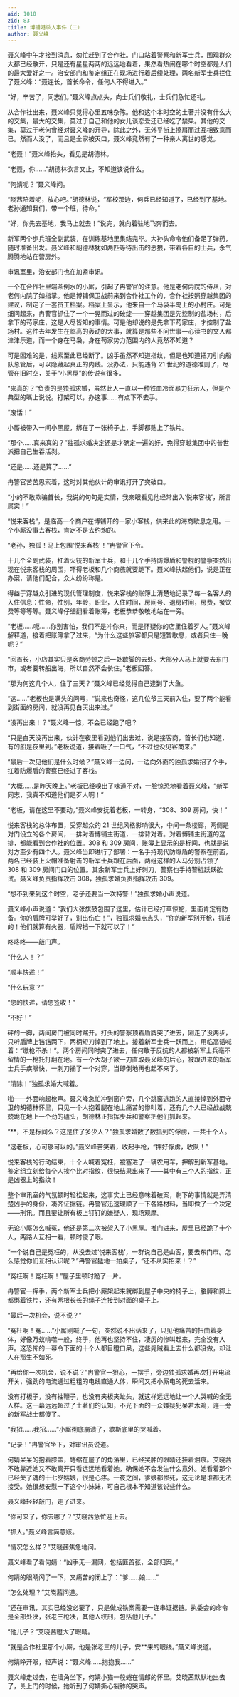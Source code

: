 ```yaml
---
aid: 1010
zid: 83
title: 博铺港杀人事件（二）
author: 聂义峰
---
```


聂义峰中午才接到消息，匆忙赶到了合作社。门口站着警察和新军士兵，围观群众大都已经散开，只是还有星星两两的远远地看着，果然看热闹在哪个时空都是人们的最大爱好之一。治安部门和鉴定组正在现场进行着后续处理，两名新军士兵拦住了聂义峰：“聂连长，首长命令，任何人不得进入。”

“好，辛苦了，同志们。”聂义峰点点头，向士兵们敬礼，士兵们急忙还礼。

从合作社出来，聂义峰只觉得心里五味杂陈。他和这个本时空的土著并没有什么大的交集，最大的交集，莫过于自己和他的女儿谈恋爱还已经吃了禁果。其他的交集，莫过于老何曾经对聂义峰的开导，除此之外，无外乎街上擦肩而过互相致意而已。然而人没了，而且是全家被灭口，聂义峰竟然有了一种亲人离世的感觉。

“老聂！”聂义峰抬头，看见是胡德林。

“老聂，你……”胡德林欲言又止，不知道该说什么。

“何婧呢？”聂义峰问。

“晓茜陪着呢，放心吧。”胡德林说，“军校那边，何兵已经知道了，已经到了基地。老孙通知我们，带一个班，待命。”

“好，你先去基地，我马上就去！”说完，就向着驻地飞奔而去。

新军两个步兵班全副武装，在训练基地里集结完毕。大孙头命令他们备足了弹药，随时准备出发。聂义峰和胡德林犹如两匹等待出击的恶狼，带着各自的士兵，杀气腾腾地站在营房外。

审讯室里，治安部门也在加紧审讯。

一个在合作社里端茶倒水的小厮，引起了冉警官的注意。他是老何内院的侍从，对老何内院了如指掌。他是博铺保卫战前来到合作社工作的，合作社按照穿越集团的建议，制定了一套员工档案。档案上显示，他来自一个马袅半岛上的小村庄。可是细问起来，冉警官抓住了一个一晃而过的破绽——穿越集团是先控制的盐场村，后拿下的苟家庄，这是人尽皆知的事情。可是他却说的是先拿下苟家庄，才控制了盐场村。这件去年发生在临高的轰动的大事，就算是那些不问世事一心读书的文人都津津乐道，而一个身在马袅，身在苟家势力范围内的人竟然不知道？

可是困难的是，线索至此已经断了。凶手虽然不知道指纹，但是也知道把刀引向船队总管后，可以隐藏起真正的内线。没办法，只能违背 21 世纪的道德准则了，尽管在旧时空，关于“小黑屋”的传说有很多。

“来真的？”负责的是独孤求婚，虽然此人一直以一种铁血冷面暴力狂示人，但是个典型的嘴上说说。打架可以，办这事……有点下不去手。

“废话！”

小厮被带入一间小黑屋，绑在了一张椅子上，手脚都贴上了铁片。

“那个……真来真的？”独孤求婚决定还是才确定一遍的好，免得穿越集团中的普世派把自己生吞活剥。

“还是……还是算了……”

冉警官苦苦思索着，这时对其他伙计的审讯打开了突破口。

“小的不敢欺骗首长，我说的句句是实情，我亲眼看见他经常出入‘悦来客栈’，所言属实！”

“悦来客栈”，是临高一个商户在博铺开的一家小客栈，供来此的海商歇息之用。一个小厮没事去客栈，肯定不是去约炮的。

“老孙，独孤！马上包围‘悦来客栈’！”冉警官下令。

十几个全副武装，扛着火铳的新军士兵，和十几个手持防爆盾和警棍的警察突然出现在悦来客栈的周围，吓得老板和几个商旅就要跪下。聂义峰扶起他们，说是正在办案，请他们配合，众人纷纷称是。

得益于穿越众引进的现代管理制度，悦来客栈的账簿上清楚地记录了每一名客人的入住信息：性命，性别，年龄，职业，入住时间，房间号、退房时间，房费，餐饮费等等等等。聂义峰仔细翻看着账簿，老板恭恭敬敬地站在一旁。

“老板……呃……你别害怕，我们不是冲你来，而是怀疑你的店里住着歹人。”聂义峰解释道，接着把账簿拿了过来，“为什么这些旅客都只是短暂歇息，或者只住一晚呢？”

“回首长，小店其实只是客商劳顿之后一处歇脚的去处。大部分人马上就要去东门市，或者要转船出海，所以自然不会长住。”老板回答。

“那为何这几个人，住了三天？”聂义峰已经觉得自己逮到了大鱼。

“这……”老板也是满头的问号，“说来也奇怪，这几位爷三天前入住，要了两个能看到街面的房间，就没再见白天出来过。”

“没再出来！？”聂义峰一惊，不会已经跑了吧？

“只是白天没再出来，伙计在夜里看到他们出去过，说是接客商，首长们也知道，有的船是夜里到。”老板说道，接着吸了一口气，“不过也没见客商来。”

“最后一次见他们是什么时候？”聂义峰一边问，一边向外面的独孤求婚招了个手，扛着防爆盾的警察已经进了客栈。

“大概……是昨天晚上。”老板已经嗅出了味道不对，一脸惊恐地看着聂义峰，“新军同志，我真不知道他们是歹人啊！”

“老板，请在这里不要动。”聂义峰安抚着老板，一转身，“308、309 房间，快！”

悦来客栈的总体布置，受穿越众的 21 世纪风格影响很大，中间一条楼廊，两侧是对门设立的各个房间，一排对着博铺主街道，一排背对着。对着博铺主街道的这排，都能看到合作社的位置。308 和 309 房间，账簿上显示的是标间，也就是说对方至少有四个人。聂义峰当即进行了部署：一名手持现代防爆盾的警察在前面，两名已经装上火帽准备射击的新军士兵跟在后面，两组这样的人马分别占领了 308 和 309 房间门口的位置。其余新军士兵上好刺刀，警察也手持警棍跃跃欲试。聂义峰负责指挥攻击 308，独孤求婚负责指挥攻击 309。

“想不到来到这个时空，老子还要当一次特警！”独孤求婚小声说道。

聂义峰小声说道：“我们大张旗鼓包围了这里，估计已经打草惊蛇，里面肯定有防备。你的盾牌可举好了，别出伤亡！”，独孤求婚点点头，“你的新军别开枪，抓活的！他们就算有火器，盾牌挡一下就可以了！”

咚咚咚——敲门声。

“什么人！？”

“顺丰快递！”

“什么玩意？”

“您的快递，请您签收！”

“不好！”

砰的一脚，两间房门被同时踹开。打头的警察顶着盾牌突了进去，刚走了没两步，只听盾牌上铛铛两下，两柄短刀掉到了地上。接着新军士兵一跃而上，用临高话喊着：“缴枪不杀！”。两个房间同时突了进去，任何敢于反抗的人都被新军士兵毫不留情的一枪托打翻在地。有一个大胡子欲一刀直取聂义峰的后心，被跟进来的新军士兵手疾眼快，一刺刀捅了一个对穿，当即倒地再也起不来了。

“清除！”独孤求婚大喊着。

啪——外面响起枪声。聂义峰急忙冲到窗户旁，几个跳窗逃跑的人直接掉到外面守卫的胡德林怀里，只见一个人抱着腿在地上痛苦的惨叫着，还有几个人已经战战兢兢跪在地上一个劲的磕头，胡德林正指挥步兵和警察把他们抓起来。

“\*\*，不是标间么？这是住了多少人？”独孤求婚数了数抓到的俘虏，一共十个人。

“这老板，心可够可以的。”聂义峰苦笑着，收起手枪，“押好俘虏，收队！”

悦来客栈的行动结束，十个人喊着冤枉，被塞进了一辆农用车，押解到新军基地。鉴定组立刻给每个人挨个比对指纹，很快结果出来了——其中有三个人的指纹，正是凶器上的指纹！

整个审讯室的气氛顿时轻松起来，这事实上已经意味着破案，剩下的事情就是弄清楚凶手的身份，凑齐证据链。冉警官迅速理顺了一下各路材料，当即做了一个决定——刑讯。而且要让所有板上钉钉的嫌疑人，现场观摩。

无论小厮怎么喊冤，他还是第二次被架入了小黑屋。推门进来，屋里已经跪了十个人，两路人互相一看，顿时傻了眼。

“一个说自己是冤枉的，从没去过‘悦来客栈’，一群说自己是山客，要去东门市。怎么感觉你们互相认识呢？”冉警官猛地一拍桌子，“还不从实招来！？”

“冤枉啊！冤枉啊！”屋子里顿时跪了一片。

冉警官一挥手，两个新军士兵把小厮架起来就绑到屋子中央的椅子上，胳膊和脚上都绑着铁片，还有两根长长的绳子连接到对面的桌子上。

“最后一次机会，说不说？”

“冤枉啊！冤……”小厮刚喊了一句，突然说不出话来了，只见他痛苦的扭曲着身体，好像万蚁啃噬一般，终于，他再也坚持不住，凄厉的惨叫起来，完全没有人声。这恐怖的一幕令下面的十个人都目瞪口呆，这些髡贼看上去什么都没做，却让人在那生不如死。

“再给你一次机会，说不说？”冉警官一狠心，一摆手，旁边独孤求婚再次打开电流开关，强劲的电流通过粗粗的电线直通人体，瞬间又把小厮电的死去活来。

没有打板子，没有抽鞭子，也没有夹板夹趾头，就这样远远地让一个人哭喊的全无人样。这一幕远远超过了土著们的认知，不光下面的一众嫌疑犯呆若木鸡，连一旁的新军战士都傻了。

“我招……我招……”小厮彻底崩溃了，歇斯底里的哭喊着。

“记录！”冉警官坐下，对审讯员说道。

何婧呆呆的抱着膝盖，蜷缩在屋子的角落里，已经哭肿的眼睛还挂着泪痕。艾晓茜不敢靠近她又不敢离开只看远远地看着她，确保她不会发生什么意外。她看着那个已经失了魂的十七岁姑娘，很是心疼。一夜之间，爹娘都惨死，这无论是谁都无法接受。她很想安慰一下这个小妹妹，可自己根本不知道该说些什么。

聂义峰轻轻敲门，走了进来。

“你可来了，你去哪了？”艾晓茜急忙迎上去。

“抓人。”聂义峰言简意赅。

“情况怎么样？”艾晓茜焦急地问。

聂义峰看了看何婧：“凶手无一漏网，包括匪首张，全部归案。”

何婧的眼睛闪了一下，又痛苦的闭上了：“爹……娘……”

“怎么处理？”艾晓茜问道。

“还在审讯，其实已经没必要了，只是做成铁案需要一连串证据链。执委会的命令是全部处决，张老三枪决，其他人绞刑，包括他儿子。”

“他儿子？”艾晓茜瞪大了眼睛。

“就是合作社里那个小厮，他是张老三的儿子，安\*\*来的眼线。”聂义峰说道。

何婧睁开眼，轻声说：“聂义峰……抱抱我……”

聂义峰走过去，在墙角坐下，何婧小猫一般蜷在情郎的怀里。艾晓茜默默地出去了，关上门的时候，她听到了何婧撕心裂肺的哭声。
